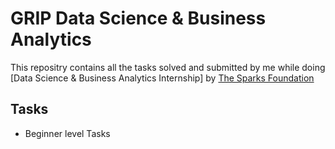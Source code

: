 # GRIP Data Science & Business Analytics
This repositry contains all the tasks solved and submitted by me while doing [Data Science & Business Analytics Internship] by [The Sparks Foundation](https://www.thesparksfoundationsingapore.org/) 

## Tasks
* Beginner level Tasks
